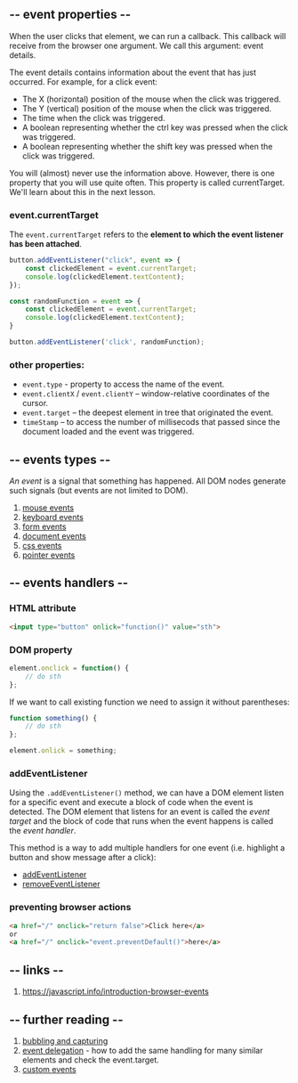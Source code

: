## -- event properties --
When the user clicks that element, we can run a callback. This callback will receive from the browser one argument. We call this argument: event details.

The event details contains information about the event that has just occurred. For example, for a click event:
- The X (horizontal) position of the mouse when the click was triggered.
- The Y (vertical) position of the mouse when the click was triggered.
- The time when the click was triggered.
- A boolean representing whether the ctrl key was pressed when the click was triggered.
- A boolean representing whether the shift key was pressed when the click was triggered.

You will (almost) never use the information above. However, there is one property that you will use quite often. This property is called currentTarget. We'll learn about this in the next lesson.

### event.currentTarget
The `event.currentTarget` refers to the **element to which the event listener has been attached**.

```javascript
button.addEventListener("click", event => {
    const clickedElement = event.currentTarget;
    console.log(clickedElement.textContent);
});
```

```js
const randomFunction = event => {
	const clickedElement = event.currentTarget;
    console.log(clickedElement.textContent);
}

button.addEventListener('click', randomFunction);
```

### other properties:
- `event.type` - property to access the name of the event.
- `event.clientX` / `event.clientY` – window-relative coordinates of the cursor.
- `event.target` – the deepest element in tree that originated the event.
- `timeStamp` – to access the number of millisecods that passed since the document loaded and the event was triggered.

## -- events types --
_An event_ is a signal that something has happened. All DOM nodes generate such signals (but events are not limited to DOM).

1. [mouse events](mouse-events)
2. [keyboard events](keyboard-events)
3. [form events](form-events)
4. [document events](document-events)
5. [css events](css-events)
6. [pointer events](pointer-events)

## -- events handlers --
### HTML attribute
```html
<input type="button" onlick="function()" value="sth">
```

### DOM property
```js
element.onclick = function() {
	// do sth
};
```

If we want to call existing function we need to assign it without parentheses:
```js
function something() {
	// do sth
};

element.onlick = something;
```

### addEventListener

Using the `.addEventListener()` method, we can have a DOM element listen for a specific event and execute a block of code when the event is detected. The DOM element that listens for an event is called the _event target_ and the block of code that runs when the event happens is called the _event handler_.

This method is a way to add multiple handlers for one event (i.e. highlight a button and show message after a click): 
- [addEventListener](addEventListener)
- [removeEventListener](removeEventListener)

### preventing browser actions
```html
<a href="/" onclick="return false">Click here</a>
or
<a href="/" onclick="event.preventDefault()">here</a>
```

## -- links --
1. https://javascript.info/introduction-browser-events

## -- further reading --
1. [bubbling and capturing](https://javascript.info/bubbling-and-capturing)
2. [event delegation](https://javascript.info/event-delegation) - how to add the same handling for many similar elements and check the event.target.
3. [custom events](https://javascript.info/dispatch-events)